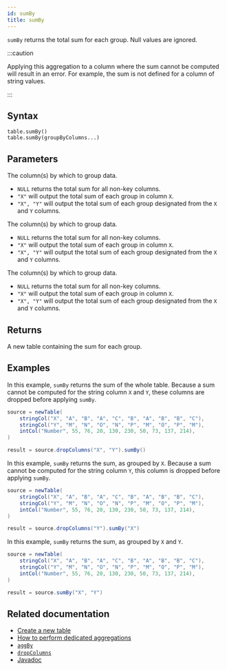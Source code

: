```yaml
---
id: sumBy
title: sumBy
---
```


`sumBy` returns the total sum for each group. Null values are ignored.

:::caution

Applying this aggregation to a column where the sum cannot be computed will result in an error. For example, the sum is not defined for a column of string values.

:::

## Syntax

```
table.sumBy()
table.sumBy(groupByColumns...)
```

## Parameters

<ParamTable>
<Param name="groupByColumns" type="String...">

The column(s) by which to group data.

- `NULL` returns the total sum for all non-key columns.
- `"X"` will output the total sum of each group in column `X`.
- `"X", "Y"` will output the total sum of each group designated from the `X` and `Y` columns.

</Param>
<Param name="groupByColumns" type="ColumnName...">

The column(s) by which to group data.

- `NULL` returns the total sum for all non-key columns.
- `"X"` will output the total sum of each group in column `X`.
- `"X", "Y"` will output the total sum of each group designated from the `X` and `Y` columns.

</Param>
<Param name="groupByColumns" type="Collection<String>">

The column(s) by which to group data.

- `NULL` returns the total sum for all non-key columns.
- `"X"` will output the total sum of each group in column `X`.
- `"X", "Y"` will output the total sum of each group designated from the `X` and `Y` columns.

</Param>
</ParamTable>

## Returns

A new table containing the sum for each group.

## Examples

In this example, `sumBy` returns the sum of the whole table. Because a sum cannot be computed for the string column `X` and `Y`, these columns are dropped before applying `sumBy`.

```groovy order=source,result
source = newTable(
    stringCol("X", "A", "B", "A", "C", "B", "A", "B", "B", "C"),
    stringCol("Y", "M", "N", "O", "N", "P", "M", "O", "P", "M"),
    intCol("Number", 55, 76, 20, 130, 230, 50, 73, 137, 214),
)

result = source.dropColumns("X", "Y").sumBy()
```

In this example, `sumBy` returns the sum, as grouped by `X`. Because a sum cannot be computed for the string column `Y`, this column is dropped before applying `sumBy`.

```groovy order=source,result
source = newTable(
    stringCol("X", "A", "B", "A", "C", "B", "A", "B", "B", "C"),
    stringCol("Y", "M", "N", "O", "N", "P", "M", "O", "P", "M"),
    intCol("Number", 55, 76, 20, 130, 230, 50, 73, 137, 214),
)

result = source.dropColumns("Y").sumBy("X")
```

In this example, `sumBy` returns the sum, as grouped by `X` and `Y`.

```groovy order=source,result
source = newTable(
    stringCol("X", "A", "B", "A", "C", "B", "A", "B", "B", "C"),
    stringCol("Y", "M", "N", "O", "N", "P", "M", "O", "P", "M"),
    intCol("Number", 55, 76, 20, 130, 230, 50, 73, 137, 214),
)

result = source.sumBy("X", "Y")
```

## Related documentation

- [Create a new table](../../../how-to-guides/new-table.md)
- [How to perform dedicated aggregations](../../../how-to-guides/dedicated-aggregations.md)
- [`aggBy`](./aggBy.md)
- [`dropColumns`](../select/drop-columns.md)
- [Javadoc](<https://deephaven.io/core/javadoc/io/deephaven/engine/table/Table.html#sumBy(java.lang.String...)>)
